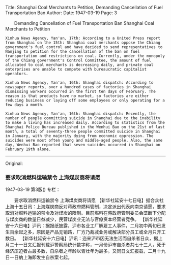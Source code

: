 Title: Shanghai Coal Merchants to Petition, Demanding Cancellation of Fuel Transportation Ban
Author:
Date: 1947-03-19
Page: 3

　　Demanding Cancellation of Fuel Transportation Ban
    Shanghai Coal Merchants to Petition

    Xinhua News Agency, Yan'an, 17th: According to a United Press report from Shanghai on the 15th: Shanghai coal merchants oppose the Chiang government's fuel control and have decided to send representatives to Nanjing to petition for the cancellation of the ban on fuel transportation and restrictions on coal. Currently, under the monopoly of the Chiang government's Control Committee, the amount of fuel allocated to coal merchants is decreasing daily, and private coal enterprises are unable to compete with bureaucratic capitalist operators.

    Xinhua News Agency, Yan'an, 16th: Shanghai dispatch: According to newspaper reports, over a hundred cases of factories in Shanghai dismissing workers occurred in the first ten days of February. The reason is that products have no market, so factories are either reducing business or laying off some employees or only operating for a few days a month.

    Xinhua News Agency, Yan'an, 16th: Shanghai dispatch: Recently, the number of people committing suicide in Shanghai due to the inability to make a living has increased daily. According to statistics from the Shanghai Police Bureau published in the Wenhui Bao on the 21st of last month, a total of seventy-three people committed suicide in Shanghai in January, with the majority dying from economic oppression. The suicides were most often young and middle-aged people. Also, the same day, Wenhui Bao reported that seven suicides occurred in Shanghai on February 19th alone.



<hr /> 

Original: 


### 要求取消燃料运输禁令  上海煤炭商将请愿

1947-03-19
第3版()
专栏：

　　要求取消燃料运输禁令
    上海煤炭商将请愿
    【新华社延安十七日电】据合众社上海十五日讯：上海煤炭商反对蒋政府燃料管制，决定派出代表向南京请愿，要求取消对燃料运输的禁令及对煤炭的限制。目前燃料在蒋政府管制委员会垄断下分配与煤炭商的数量日益减少，民营煤炭业无法与官僚资本经营者竞争。
    【新华社延安十六日电】沪讯：据报纸披露，沪市各业工厂解雇工人事件，二月初中两旬已发生百余起之多，原因是产品无销路，厂方乃裁减业务或解决部分员工或全月只开工数日。
    【新华社延安十六日电】沪讯：迩来沪市因无法生活而自杀者日众，据上月二十一日文汇报刊载沪警察局统计数字称，一月份沪市自杀者共七十三人，死于经济压迫者占最多数，自杀者之年龄以青壮年为最多。又同日文汇报载，二月十九日一日蚋上海即发生自杀案七起。

